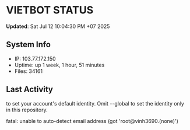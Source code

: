 # VIETBOT STATUS
**Updated**: Sat Jul 12 10:04:30 PM +07 2025

## System Info
- IP: 103.77.172.150
- Uptime: up 1 week, 1 hour, 51 minutes
- Files: 34161

## Last Activity

to set your account's default identity.
Omit --global to set the identity only in this repository.

fatal: unable to auto-detect email address (got 'root@vinh3690.(none)')
